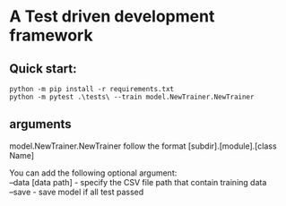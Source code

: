<!-- python -m pipreqs.pipreqs -->

# A Test driven development framework

## Quick start:
`python -m pip install -r requirements.txt`  
`python -m pytest .\tests\ --train model.NewTrainer.NewTrainer`  

## arguments
model.NewTrainer.NewTrainer follow the format [subdir].[module].[class Name]  

You can add the following optional argument:  
–data [data path] - specify the CSV file path that contain training data  
–save - save model if all test passed  
